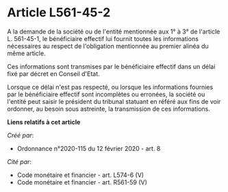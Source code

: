 # Article L561-45-2

A la demande de la société ou de l'entité mentionnée aux 1° à 3° de l'article L. 561-45-1, le bénéficiaire effectif lui
fournit toutes les informations nécessaires au respect de l'obligation mentionnée au premier alinéa du même article.

Ces informations sont transmises par le bénéficiaire effectif dans un délai fixé par décret en Conseil d'Etat.

Lorsque ce délai n'est pas respecté, ou lorsque les informations fournies par le bénéficiaire effectif sont incomplètes ou
erronées, la société ou l'entité peut saisir le président du tribunal statuant en référé aux fins de voir ordonner, au besoin
sous astreinte, la transmission de ces informations.

**Liens relatifs à cet article**

_Créé par_:

  - Ordonnance n°2020-115 du 12 février 2020 - art. 8

_Cité par_:

  - Code monétaire et financier - art. L574-6 (V)
  - Code monétaire et financier - art. R561-59 (V)
